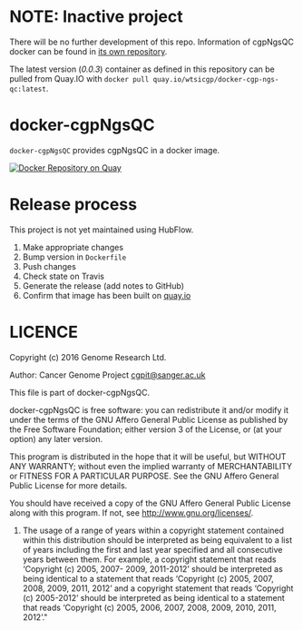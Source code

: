 # **NOTE**: Inactive project

There will be no further development of this repo. Information of cgpNgsQC docker can be found in [its own repository](https://github.com/cancerit/cgpNgsQc).

The latest version (*0.0.3*) container as defined in this repository can be pulled from Quay.IO with `docker pull quay.io/wtsicgp/docker-cgp-ngs-qc:latest`.

docker-cgpNgsQC
======
`docker-cgpNgsQC` provides cgpNgsQC in a docker image.

[![Docker Repository on Quay](https://quay.io/repository/wtsicgp/docker-cgp-ngs-qc/status "Docker Repository on Quay")](https://quay.io/repository/wtsicgp/docker-cgp-ngs-qc)

Release process
===============
This project is not yet maintained using HubFlow.

1. Make appropriate changes
2. Bump version in `Dockerfile`
3. Push changes
4. Check state on Travis
5. Generate the release (add notes to GitHub)
6. Confirm that image has been built on [quay.io](https://quay.io/repository/wtsicgp/docker-cgp-ngs-qc?tab=builds)

LICENCE
=======

Copyright (c) 2016 Genome Research Ltd.

Author: Cancer Genome Project <cgpit@sanger.ac.uk>

This file is part of docker-cgpNgsQC.

docker-cgpNgsQC is free software: you can redistribute it and/or modify it under
the terms of the GNU Affero General Public License as published by the Free
Software Foundation; either version 3 of the License, or (at your option) any
later version.

This program is distributed in the hope that it will be useful, but WITHOUT
ANY WARRANTY; without even the implied warranty of MERCHANTABILITY or FITNESS
FOR A PARTICULAR PURPOSE. See the GNU Affero General Public License for more
details.

You should have received a copy of the GNU Affero General Public License
along with this program. If not, see <http://www.gnu.org/licenses/>.

1. The usage of a range of years within a copyright statement contained within
this distribution should be interpreted as being equivalent to a list of years
including the first and last year specified and all consecutive years between
them. For example, a copyright statement that reads ‘Copyright (c) 2005, 2007-
2009, 2011-2012’ should be interpreted as being identical to a statement that
reads ‘Copyright (c) 2005, 2007, 2008, 2009, 2011, 2012’ and a copyright
statement that reads ‘Copyright (c) 2005-2012’ should be interpreted as being
identical to a statement that reads ‘Copyright (c) 2005, 2006, 2007, 2008,
2009, 2010, 2011, 2012’."
